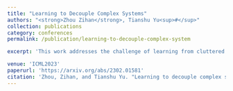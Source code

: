 ```yaml
---
title: "Learning to Decouple Complex Systems"
authors: "<strong>Zhou Zihan</strong>, Tianshu Yu<sup>#</sup>"
collection: publications
category: conferences
permalink: /publication/learning-to-decouple-complex-system

excerpt: 'This work addresses the challenge of learning from cluttered and irregularly sampled sequential data by proposing a novel decoupling-based approach. The method explicitly separates a complex system into multiple latent sub-systems and a meta-system that captures their interactions over time. To achieve this, the interactions are modeled using projected differential equations (ProjDEs) with neural-friendly projection operators inspired by Bregman divergence. Experimental results on both synthetic and real-world datasets demonstrate the effectiveness of this approach in handling complex and cluttered sequential data​.'

venue: 'ICML2023'
paperurl: 'https://arxiv.org/abs/2302.01581'
citation: 'Zhou, Zihan, and Tianshu Yu. "Learning to decouple complex systems." International Conference on Machine Learning. PMLR, 2023.'
---
```


